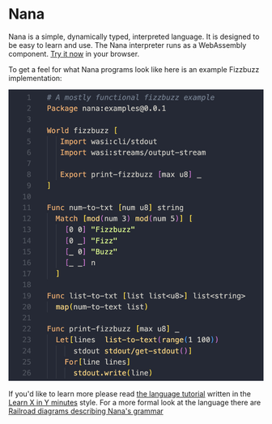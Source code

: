 # Nana

Nana is a simple, dynamically typed, interpreted language. It is designed to be
easy to learn and use. The Nana interpreter runs as a WebAssembly component. [Try it now](https://logaan.github.io/nana.wasm.rs/repl/) in your browser.

To get a feel for what Nana programs look like here is an example Fizzbuzz
implementation:

![Fizzbuzz](docs/fizzbuzz.png)

If you'd like to learn more please read [the language
tutorial](https://logaan.github.io/nana.wasm.rs/repl/) written in the [Learn X in Y
minutes](https://learnxinyminutes.com) style. For a more formal look at the
language there are [Railroad diagrams describing Nana's
grammar](docs/grammar/index.md)
